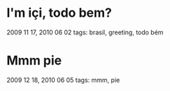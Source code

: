 # I'm içi, todo bem?
  2009 11 17, 2010 06 02
  tags: brasil, greeting, todo bém

# Mmm pie
  2009 12 18, 2010 06 05
  tags: mmm, pie

